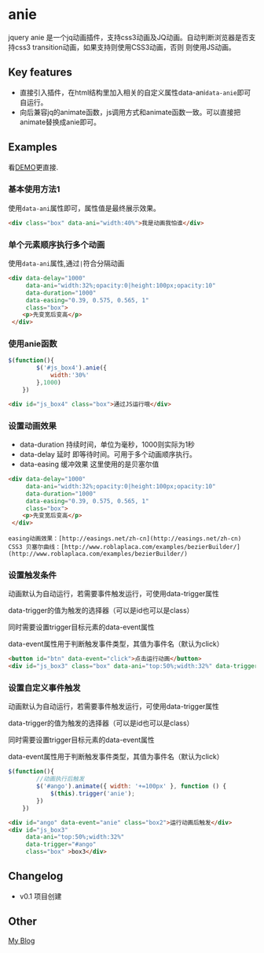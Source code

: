 # anie


jquery anie 是一个jq动画插件，支持css3动画及JQ动画。自动判断浏览器是否支持css3 transition动画，如果支持则使用CSS3动画，否则 则使用JS动画。

## Key features

* 直接引入插件，在html结构里加入相关的自定义属性data-ani`data-anie`即可自运行。
* 向后兼容jq的animate函数，js调用方式和animate函数一致。可以直接把animate替换成anie即可。

## Examples

看[DEMO](http://oxox.io/jq/anie/)更直接.

### 基本使用方法1

使用`data-ani`属性即可，属性值是最终展示效果。
```html
<div class="box" data-ani="width:40%">我是动画我怕谁</div>
```

### 单个元素顺序执行多个动画

使用`data-ani`属性,通过`|`符合分隔动画
```html
<div data-delay="1000" 
	 data-ani="width:32%;opacity:0|height:100px;opacity:10" 
	 data-duration="1000" 
	 data-easing="0.39, 0.575, 0.565, 1" 
	 class="box">
	<p>先变宽后变高</p>
 </div>
```

### 使用anie函数

```javascript
$(function(){
		$('#js_box4').anie({
			width:'30%'
		},1000)
	})
```

```html
<div id="js_box4" class="box">通过JS运行哦</div>
```

### 设置动画效果

* data-duration 持续时间，单位为毫秒，1000则实际为1秒
* data-delay 延时 即等待时间。可用于多个动画顺序执行。
* data-easing 缓冲效果  这里使用的是贝塞尔值

```html
<div data-delay="1000" 
	 data-ani="width:32%;opacity:0|height:100px;opacity:10" 
	 data-duration="1000" 
	 data-easing="0.39, 0.575, 0.565, 1" 
	 class="box">
	<p>先变宽后变高</p>
 </div>
```

	easing动画效果：[http://easings.net/zh-cn](http://easings.net/zh-cn)
	CSS3 贝塞尔曲线：[http://www.roblaplaca.com/examples/bezierBuilder/](http://www.roblaplaca.com/examples/bezierBuilder/)

### 设置触发条件

动画默认为自动运行，若需要事件触发运行，可使用data-trigger属性

data-trigger的值为触发的选择器（可以是id也可以是class）

同时需要设置trigger目标元素的data-event属性

data-event属性用于判断触发事件类型，其值为事件名（默认为click）

```html
<button id="btn" data-event="click">点击运行动画</button>
<div id="js_box3" class="box" data-ani="top:50%;width:32%" data-trigger="#btn">box3</div>
```

### 设置自定义事件触发

动画默认为自动运行，若需要事件触发运行，可使用data-trigger属性

data-trigger的值为触发的选择器（可以是id也可以是class）

同时需要设置trigger目标元素的data-event属性 

data-event属性用于判断触发事件类型，其值为事件名（默认为click）

```javascript
$(function(){
		//动画执行后触发
		$('#ango').animate({ width: '+=100px' }, function () {
			$(this).trigger('anie');
		})
	})
```

```html
<div id="ango" data-event="anie" class="box2">运行动画后触发</div>
<div id="js_box3" 
	 data-ani="top:50%;width:32%" 
	 data-trigger="#ango"
	 class="box" >box3</div>
```


## Changelog
* v0.1 项目创建

## Other
[My Blog](http://www.ghugo.com)